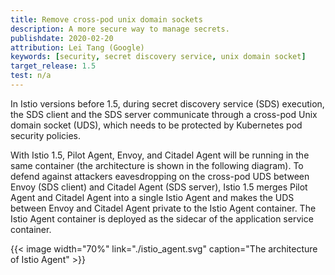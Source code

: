 ```yaml
---
title: Remove cross-pod unix domain sockets
description: A more secure way to manage secrets.
publishdate: 2020-02-20
attribution: Lei Tang (Google)
keywords: [security, secret discovery service, unix domain socket]
target_release: 1.5
test: n/a
---
```


In Istio versions before 1.5, during secret discovery service (SDS) execution,
the SDS client and the SDS server communicate through a cross-pod Unix domain
socket (UDS), which needs to be protected by Kubernetes pod security policies.

With Istio 1.5, Pilot Agent, Envoy, and Citadel Agent will be running in
the same container (the architecture is shown in the following diagram).
To defend against attackers eavesdropping on the cross-pod UDS between Envoy (SDS client)
and Citadel Agent (SDS server), Istio 1.5 merges Pilot Agent and Citadel Agent
into a single Istio Agent and makes the UDS between Envoy and Citadel Agent
private to the Istio Agent container.
The Istio Agent container is deployed as the sidecar of the application service container.

{{< image width="70%"
    link="./istio_agent.svg"
    caption="The architecture of Istio Agent"
    >}}
